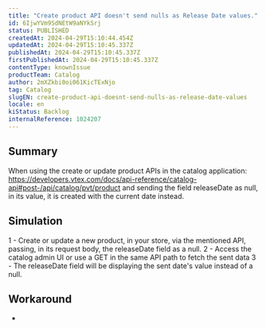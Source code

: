 ```yaml
---
title: "Create product API doesn't send nulls as Release Date values."
id: 6IjwYVm9SdNEtW9aNYkSrj
status: PUBLISHED
createdAt: 2024-04-29T15:10:44.454Z
updatedAt: 2024-04-29T15:10:45.337Z
publishedAt: 2024-04-29T15:10:45.337Z
firstPublishedAt: 2024-04-29T15:10:45.337Z
contentType: knownIssue
productTeam: Catalog
author: 2mXZkbi0oi061KicTExNjo
tag: Catalog
slugEN: create-product-api-doesnt-send-nulls-as-release-date-values
locale: en
kiStatus: Backlog
internalReference: 1024207
---
```


## Summary


When using the create or update product APIs in the catalog application: https://developers.vtex.com/docs/api-reference/catalog-api#post-/api/catalog/pvt/product and sending the field releaseDate as null, in its value, it is created with the current date instead.


##

## Simulation


1 - Create or update a new product, in your store, via the mentioned API, passing, in its request body, the releaseDate field as a null.
2 - Access the catalog admin UI or use a GET in the same API path to fetch the sent data
3 - The releaseDate field will be displaying the sent date's value instead of a null.


##

## Workaround


-





